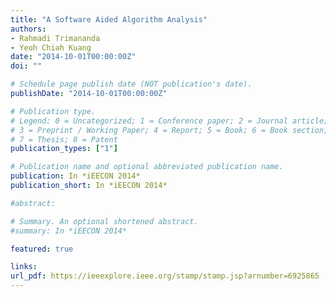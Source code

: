 ```yaml
---
title: "A Software Aided Algorithm Analysis"
authors:
- Rahmadi Trimananda
- Yeoh Chiah Kuang
date: "2014-10-01T00:00:00Z"
doi: ""

# Schedule page publish date (NOT publication's date).
publishDate: "2014-10-01T00:00:00Z"

# Publication type.
# Legend: 0 = Uncategorized; 1 = Conference paper; 2 = Journal article;
# 3 = Preprint / Working Paper; 4 = Report; 5 = Book; 6 = Book section;
# 7 = Thesis; 8 = Patent
publication_types: ["1"]

# Publication name and optional abbreviated publication name.
publication: In *iEECON 2014*
publication_short: In *iEECON 2014*

#abstract: 

# Summary. An optional shortened abstract.
#summary: In *iEECON 2014*

featured: true

links:
url_pdf: https://ieeexplore.ieee.org/stamp/stamp.jsp?arnumber=6925865
---
```

